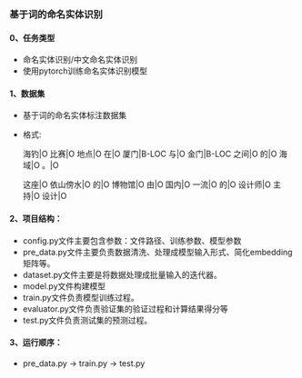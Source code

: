  ### 基于词的命名实体识别
 #### 0、任务类型
 * 命名实体识别/中文命名实体识别
 * 使用pytorch训练命名实体识别模型

 #### 1、数据集
 * 基于词的命名实体标注数据集
 * 格式:
 
    海钓|O 比赛|O 地点|O 在|O 厦门|B-LOC 与|O 金门|B-LOC 之间|O 的|O 海域|O 。|O
    
    这座|O 依山傍水|O 的|O 博物馆|O 由|O 国内|O 一流|O 的|O 设计师|O 主持|O 设计|O


 #### 2、项目结构：
 * config.py文件主要包含参数：文件路径、训练参数、模型参数
 * pre_data.py文件主要负责数据清洗、处理成模型输入形式、简化embedding矩阵等。
 * dataset.py文件主要是将数据处理成批量输入的迭代器。
 * model.py文件构建模型
 * train.py文件负责模型训练过程。
 * evaluator.py文件负责验证集的验证过程和计算结果得分等
 * test.py文件负责测试集的预测过程。

 #### 3、运行顺序： 
 * pre_data.py -> train.py -> test.py
